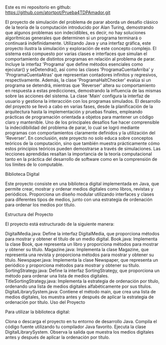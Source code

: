 Este es mi repositorio en github: https://github.com/atortpot/Prueba4TDPAmador.git

El proyecto de simulación del problema de parar aborda un desafío clásico de la teoría de la computación introducido por Alan Turing, demostrando que algunos problemas son indecidibles, es decir, no hay soluciones algorítmicas generales que determinen si un programa terminará o continuará indefinidamente. Utilizando Java y una interfaz gráfica, este proyecto ilustra la simulación y exploración de este concepto complejo.
El sistema está compuesto por varias clases e interfaces que simulan el comportamiento de distintos programas en relación al problema de parar. Incluye la interfaz 'Programa' que define métodos esenciales como ejecutar() y seDetendra(), así como las clases 'ProgramaCuentaArriba' y 'ProgramaCuentaAtras' que representan contadores infinitos y regresivos, respectivamente. Además, la clase 'ProgramaHaltChecker' evalúa si un programa se detendrá, mientras que 'Reverser' altera su comportamiento en respuesta a estas predicciones, demostrando la influencia de las mismas sobre las acciones del sistema. La clase 'Main' configura la interfaz de usuario y gestiona la interacción con los programas simulados.
El desarrollo del proyecto se llevó a cabo en varias fases, desde la planificación de la arquitectura hasta la implementación y pruebas finales, empleando prácticas de programación orientada a objetos para mantener un código claro y mantenible. Uno de los principales desafíos fue hacer comprensible la indecidibilidad del problema de parar, lo cual se logró mediante programas con comportamientos claramente definidos y la utilización del 'Reverser'.
En conclusión, este proyecto no solo educa sobre conceptos teóricos de la computación, sino que también muestra prácticamente cómo estos principios teóricos pueden demostrarse a través de simulaciones. Las lecciones aprendidas resaltan la importancia de la teoría computacional tanto en la práctica del desarrollo de software como en la comprensión de los límites de lo computable.

Biblioteca Digital

Este proyecto consiste en una biblioteca digital implementada en Java, que permite crear, mostrar y ordenar medios digitales como libros, revistas y periódicos. Proporciona un diseño modular utilizando interfaces y clases para diferentes tipos de medios, junto con una estrategia de ordenación para ordenar los medios por título.

Estructura del Proyecto

El proyecto está estructurado de la siguiente manera:

DigitalMedia.java: Define la interfaz DigitalMedia, que proporciona métodos para mostrar y obtener el título de un medio digital.
Book.java: Implementa la clase Book, que representa un libro y proporciona métodos para mostrar y obtener su título.
Magazine.java: Implementa la clase Magazine, que representa una revista y proporciona métodos para mostrar y obtener su título.
Newspaper.java: Implementa la clase Newspaper, que representa un periódico y proporciona métodos para mostrar y obtener su título.
SortingStrategy.java: Define la interfaz SortingStrategy, que proporciona un método para ordenar una lista de medios digitales.
TitleSortingStrategy.java: Implementa la estrategia de ordenación por título, ordenando una lista de medios digitales alfabéticamente por sus títulos.
DigitalLibrarySystem.java: Contiene el método main, que crea una lista de medios digitales, los muestra antes y después de aplicar la estrategia de ordenación por título.
Uso del Proyecto

Para utilizar la biblioteca digital:

Clona o descarga el proyecto en tu entorno de desarrollo Java.
Compila el código fuente utilizando tu compilador Java favorito.
Ejecuta la clase DigitalLibrarySystem.
Observa la salida que muestra los medios digitales antes y después de aplicar la ordenación por título.
